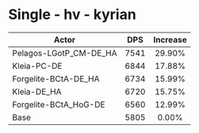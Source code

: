 # Single - hv - kyrian
| Actor | DPS | Increase |
|---|:---:|:---:|
|Pelagos-LGotP_CM-DE_HA|7541|29.90%|
|Kleia-PC-DE|6844|17.88%|
|Forgelite-BCtA-DE_HA|6734|15.99%|
|Kleia-DE_HA|6720|15.75%|
|Forgelite-BCtA_HoG-DE|6560|12.99%|
|Base|5805|0.00%|
